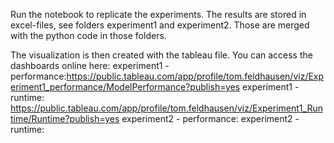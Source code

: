 Run the notebook to replicate the experiments.
The results are stored in excel-files, see folders experiment1 and experiment2. Those are merged with the python code in those folders.

The visualization is then created with the tableau file.
You can access the dashboards online here:
  experiment1 - performance:https://public.tableau.com/app/profile/tom.feldhausen/viz/Experiment1_performance/ModelPerformance?publish=yes
  experiment1 - runtime: https://public.tableau.com/app/profile/tom.feldhausen/viz/Experiment1_Runtime/Runtime?publish=yes
  experiment2 - performance:
  experiment2 - runtime:
